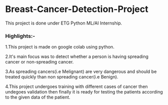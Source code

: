 # Breast-Cancer-Detection-Project
This project is done under ETG Python ML/AI Internship.
### Highlights:-
1.This project is made on google colab using python.

2.It's main focus was to detect whether a person is having spreading cancer or non-spreading cancer.

3.As spreading cancers(i.e Melignant) are very dangerous and should be treated quickly than non spreading cancer(i.e Benign).

4.This project undergoes training with different cases of cancer then undegoes validation then finally it is ready for testing the patients according to the given data of the       patient.
